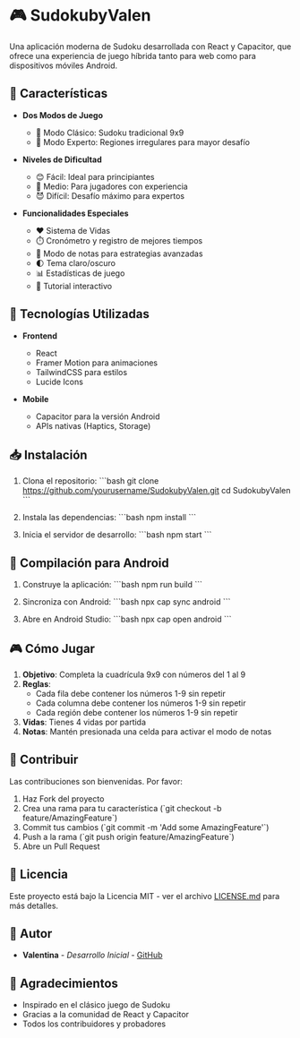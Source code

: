 # 🎮 SudokubyValen

Una aplicación moderna de Sudoku desarrollada con React y Capacitor, que ofrece una experiencia de juego híbrida tanto para web como para dispositivos móviles Android.

## 📱 Características

- **Dos Modos de Juego**
  - 🎯 Modo Clásico: Sudoku tradicional 9x9
  - 🌟 Modo Experto: Regiones irregulares para mayor desafío

- **Niveles de Dificultad**
  - 😊 Fácil: Ideal para principiantes
  - 🤔 Medio: Para jugadores con experiencia
  - 😈 Difícil: Desafío máximo para expertos

- **Funcionalidades Especiales**
  - ❤️ Sistema de Vidas
  - ⏱️ Cronómetro y registro de mejores tiempos
  - 📝 Modo de notas para estrategias avanzadas
  - 🌓 Tema claro/oscuro
  - 📊 Estadísticas de juego
  - 🎯 Tutorial interactivo

## 🚀 Tecnologías Utilizadas

- **Frontend**
  - React
  - Framer Motion para animaciones
  - TailwindCSS para estilos
  - Lucide Icons

- **Mobile**
  - Capacitor para la versión Android
  - APIs nativas (Haptics, Storage)

## 📥 Instalación

1. Clona el repositorio:
\`\`\`bash
git clone https://github.com/yourusername/SudokubyValen.git
cd SudokubyValen
\`\`\`

2. Instala las dependencias:
\`\`\`bash
npm install
\`\`\`

3. Inicia el servidor de desarrollo:
\`\`\`bash
npm start
\`\`\`

## 📱 Compilación para Android

1. Construye la aplicación:
\`\`\`bash
npm run build
\`\`\`

2. Sincroniza con Android:
\`\`\`bash
npx cap sync android
\`\`\`

3. Abre en Android Studio:
\`\`\`bash
npx cap open android
\`\`\`

## 🎮 Cómo Jugar

1. **Objetivo**: Completa la cuadrícula 9x9 con números del 1 al 9
2. **Reglas**:
   - Cada fila debe contener los números 1-9 sin repetir
   - Cada columna debe contener los números 1-9 sin repetir
   - Cada región debe contener los números 1-9 sin repetir
3. **Vidas**: Tienes 4 vidas por partida
4. **Notas**: Mantén presionada una celda para activar el modo de notas

## 🤝 Contribuir

Las contribuciones son bienvenidas. Por favor:

1. Haz Fork del proyecto
2. Crea una rama para tu característica (\`git checkout -b feature/AmazingFeature\`)
3. Commit tus cambios (\`git commit -m 'Add some AmazingFeature'\`)
4. Push a la rama (\`git push origin feature/AmazingFeature\`)
5. Abre un Pull Request

## 📝 Licencia

Este proyecto está bajo la Licencia MIT - ver el archivo [LICENSE.md](LICENSE.md) para más detalles.

## 👤 Autor

- **Valentina** - *Desarrollo Inicial* - [GitHub](https://github.com/yourusername)

## 🙏 Agradecimientos

- Inspirado en el clásico juego de Sudoku
- Gracias a la comunidad de React y Capacitor
- Todos los contribuidores y probadores
